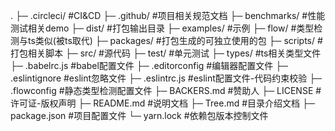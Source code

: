 .
├─ .circleci/       #CI&CD
├─ .github/         #项目相关规范文档
├─ benchmarks/      #性能测试相关demo
├─ dist/            #打包输出目录
├─ examples/        #示例
├─ flow/            #类型检测与ts类似(被ts取代)
├─ packages/        #打包生成的可独立使用的包
├─ scripts/         #打包相关脚本
├─ src/             #源代码
├─ test/            #单元测试
├─ types/           #ts相关类型文件
├─ .babelrc.js      #babel配置文件
├─ .editorconfig    #编辑器配置文件
├─ .eslintignore    #eslint忽略文件
├─ .eslintrc.js     #eslint配置文件-代码约束校验
├─ .flowconfig      #静态类型检测配置文件
├─ BACKERS.md       #赞助人
├─ LICENSE          #许可证-版权声明
├─ README.md        #说明文档
├─ Tree.md          #目录介绍文档
├─ package.json     #项目配置文件
└─ yarn.lock        #依赖包版本控制文件